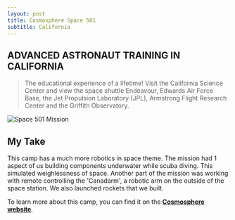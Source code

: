 ```yaml
---
layout: post
title: Cosmosphere Space 501
subtitle: California
---
```


## ADVANCED **ASTRONAUT TRAINING** IN CALIFORNIA

> The educational experience of a lifetime! Visit the California Science Center and view the space shuttle Endeavour, Edwards Air Force Base, the Jet Propulsion Laboratory (JPL), Armstrong Flight Research Center and the Griffith Observatory.

![Space 501 Mission](https://cosmo.org/assets/uploads/media/_gallery_constrained/501_1.jpg "Space 501 Mission")

## My Take

This camp has a much more robotics in space theme. The mission had 1 aspect of us building components underwater while scuba diving. This simulated weighlessness of space. Another part of the mission was working with remote controlling the 'Canadarm', a robotic arm on the outside of the space station. We also launched rockets that we built.

To learn more about this camp, you can find it on the [**Cosmosphere website**](https://cosmo.org/education/camps/space-501).